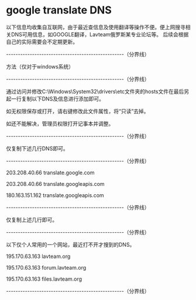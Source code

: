 # google translate DNS
以下信息均收集自互联网，由于最近查信息及使用翻译等操作不便。便上网搜寻相关DNS可用信息，如GOOGLE翻译，Lavteam俄罗斯某专业论坛等。
后续会根据自己的实际需要会不定期更新。

--------------------------------------------------（分界线）

方法（仅对于windows系统）

--------------------------------------------------（分界线）

通过访问并修改C:\Windows\System32\drivers\etc文件夹的hosts文件在最后另起一行复制以下DNS及信息进行添加即可。

如无权限保存或打开，请右键修改此文件属性，将“只读”去掉。

如还不能解决，管理员权限打开记事本并调整。

--------------------------------------------------（分界线）

仅复制下述几行DNS即可。

--------------------------------------------------（分界线）

203.208.40.66 translate.google.com

203.208.40.66 translate.googleapis.com

180.163.151.162 translate.googleapis.com

--------------------------------------------------（分界线）

仅复制上述几行即可。

--------------------------------------------------（分界线）

以下仅个人常用的一个网站，最近打不开才搜到的DNS。

195.170.63.163 lavteam.org

195.170.63.163 forum.lavteam.org

195.170.63.163 files.lavteam.org


--------------------------------------------------（分界线）
